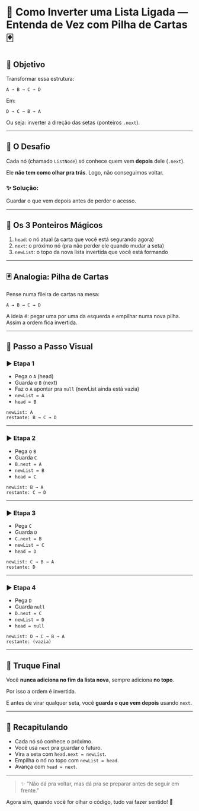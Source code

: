 # 🔁 Como Inverter uma Lista Ligada — Entenda de Vez com Pilha de Cartas 🃏

## 🌟 Objetivo

Transformar essa estrutura:

```
A → B → C → D
```

Em:

```
D → C → B → A
```

Ou seja: inverter a direção das setas (ponteiros `.next`).

---

## 🧠 O Desafio

Cada nó (chamado `ListNode`) só conhece quem vem **depois** dele (`.next`).

Ele **não tem como olhar pra trás**. Logo, não conseguimos voltar.

### ✨ Solução:

Guardar o que vem depois antes de perder o acesso.

---

## 🧬 Os 3 Ponteiros Mágicos

1. `head`: o nó atual (a carta que você está segurando agora)
2. `next`: o próximo nó (pra não perder ele quando mudar a seta)
3. `newList`: o topo da nova lista invertida que você está formando

---

## 🃏 Analogia: Pilha de Cartas

Pense numa fileira de cartas na mesa:

```
A → B → C → D
```

A ideia é: pegar uma por uma da esquerda e empilhar numa nova pilha. Assim a ordem fica invertida.

---

## 🧃 Passo a Passo Visual

### ▶️ Etapa 1

* Pega o `A` (head)
* Guarda o `B` (next)
* Faz o `A` apontar pra `null` (newList ainda está vazia)
* `newList = A`
* `head = B`

```
newList: A
restante: B → C → D
```

---

### ▶️ Etapa 2

* Pega o `B`
* Guarda `C`
* `B.next = A`
* `newList = B`
* `head = C`

```
newList: B → A
restante: C → D
```

---

### ▶️ Etapa 3

* Pega `C`
* Guarda `D`
* `C.next = B`
* `newList = C`
* `head = D`

```
newList: C → B → A
restante: D
```

---

### ▶️ Etapa 4

* Pega `D`
* Guarda `null`
* `D.next = C`
* `newList = D`
* `head = null`

```
newList: D → C → B → A
restante: (vazia)
```

---

## 🎯 Truque Final

Você **nunca adiciona no fim da lista nova**, sempre adiciona **no topo**.

Por isso a ordem é invertida.

E antes de virar qualquer seta, você **guarda o que vem depois** usando `next`.

---

## 📌 Recapitulando

* Cada nó só conhece o próximo.
* Você usa `next` pra guardar o futuro.
* Vira a seta com `head.next = newList`.
* Empilha o nó no topo com `newList = head`.
* Avança com `head = next`.

---

> ✨ "Não dá pra voltar, mas dá pra se preparar antes de seguir em frente."

Agora sim, quando você for olhar o código, tudo vai fazer sentido! 🚀
